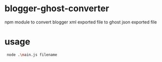# blogger-ghost-converter
npm module to convert blogger xml exported file to ghost json exported file
 
 
 # usage
 ```bash
  node .\main.js filename
 
 ```